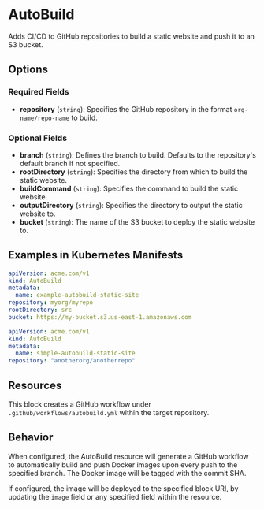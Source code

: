 # AutoBuild

Adds CI/CD to GitHub repositories to build a static website and push it to an S3 bucket.

## Options

### Required Fields

- **repository** (`string`): Specifies the GitHub repository in the format `org-name/repo-name` to build.

### Optional Fields

- **branch** (`string`): Defines the branch to build. Defaults to the repository's default branch if not specified.
- **rootDirectory** (`string`): Specifies the directory from which to build the static website.
- **buildCommand** (`string`): Specifies the command to build the static website.
- **outputDirectory** (`string`): Specifies the directory to output the static website to.
- **bucket** (`string`): The name of the S3 bucket to deploy the static website to.

## Examples in Kubernetes Manifests

```yaml
apiVersion: acme.com/v1
kind: AutoBuild
metadata:
  name: example-autobuild-static-site
repository: myorg/myrepo
rootDirectory: src
bucket: https://my-bucket.s3.us-east-1.amazonaws.com
```

```yaml
apiVersion: acme.com/v1
kind: AutoBuild
metadata:
  name: simple-autobuild-static-site
repository: "anotherorg/anotherrepo"
```

## Resources

This block creates a GitHub workflow under `.github/workflows/autobuild.yml` within the target repository.

## Behavior

When configured, the AutoBuild resource will generate a GitHub workflow to automatically build and
push Docker images upon every push to the specified branch. The Docker image will be tagged with the
commit SHA.

If configured, the image will be deployed to the specified block URI, by updating the `image` field
or any specified field within the resource.
